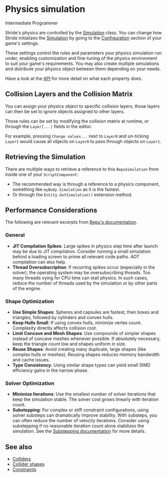 # Physics simulation

<span class="badge text-bg-primary">Intermediate</span>
<span class="badge text-bg-success">Programmer</span>

Stride's physics are controlled by the [Simulation](xref:Stride.BepuPhysics.BepuSimulation) class.
You can change how Stride initializes the [Simulation](xref:Stride.BepuPhysics.BepuSimulation) by going to the [Configuration](configuration.md) section of your game's settings.

These settings control the rules and parameters your physics simulation run under, enabling customization and fine-tuning of the physics environment to suit your game's requirements.
You may also create multiple simulations and distribute your physics object between them depending on your needs.

Have a look at the [API](xref:Stride.BepuPhysics.BepuSimulation) for more detail on what each property does.

## Collision Layers and the Collision Matrix

You can assign your physics object to specific collision layers, those layers can then be set to ignore objects assigned to other layers. 

Those rules can be set by modifying the collision matrix at runtime, or through the `Layer[...]` fields in the editor.

For example, pressing `Change values...`  next to `Layer0` and un-ticking `Layer1` would cause all objects on `Layer0` to pass through objects on `Layer1`.

## Retrieving the Simulation

There are multiple ways to retrieve a reference to this `BepuSimulation` from inside one of your `ScriptComponent`:
- The recommended way is through a reference to a physics component, something like `myBody.Simulation` as it is the fastest.
- Or through the `Entity.GetSimulation()` extension method.

## Performance Considerations

The following are relevant excerpts from [Bepu's documentation](https://github.com/bepu/bepuphysics2/blob/master/Documentation/PerformanceTips.md).

### General
- **JIT Compilation Spikes**: Large spikes in physics step time after launch may be due to JIT compilation. Consider running a small simulation behind a loading screen to prime all relevant code paths. AOT compilation can also help.
- **Thread Oversubscription**: If recurring spikes occur (especially in the solver), the operating system may be oversubscribing threads. Too many threads vying for CPU time can stall physics. In such cases, reduce the number of threads used by the simulation or by other parts of the engine.

### Shape Optimization
- **Use Simple Shapes**: Spheres and capsules are fastest, then boxes and triangles, followed by cylinders and convex hulls.  
- **Keep Hulls Small**: If using convex hulls, minimize vertex count. Complexity directly affects collision cost.
- **Limit Concave and Mesh Shapes**: Use compounds of simpler shapes instead of concave meshes whenever possible. If absolutely necessary, keep the triangle count low and shapes uniform in size.
- **Reuse Shapes**: Avoid creating many duplicate, large shapes (like complex hulls or meshes). Reusing shapes reduces memory bandwidth and cache issues.
- **Type Consistency**: Using similar shape types can yield small SIMD efficiency gains in the narrow phase.

### Solver Optimization
- **Minimize Iterations**: Use the smallest number of solver iterations that keep the simulation stable. The solver cost grows linearly with iteration count.
- **Substepping**: For complex or stiff constraint configurations, using solver substeps can dramatically improve stability. With substeps, you can often reduce the number of velocity iterations. Consider using substepping if no reasonable iteration count alone stabilizes the simulation. See the [Substepping documentation](Constraints.md) for more details.

## See also
* [Colliders](colliders.md)
* [Collider shapes](collider-shapes.md)
* [Constraints](Constraints.md)